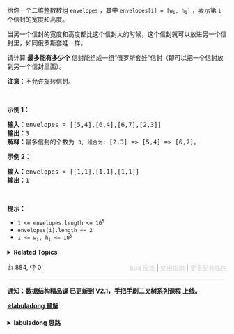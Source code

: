 <p>给你一个二维整数数组 <code>envelopes</code> ，其中 <code>envelopes[i] = [w<sub>i</sub>, h<sub>i</sub>]</code> ，表示第 <code>i</code> 个信封的宽度和高度。</p>

<p>当另一个信封的宽度和高度都比这个信封大的时候，这个信封就可以放进另一个信封里，如同俄罗斯套娃一样。</p>

<p>请计算 <strong>最多能有多少个</strong> 信封能组成一组“俄罗斯套娃”信封（即可以把一个信封放到另一个信封里面）。</p>

<p><strong>注意</strong>：不允许旋转信封。</p> &nbsp;

<p><strong>示例 1：</strong></p>

<pre>
<strong>输入：</strong>envelopes = [[5,4],[6,4],[6,7],[2,3]]
<strong>输出：</strong>3
<strong>解释：</strong>最多信封的个数为 <span><code>3, 组合为: </code></span>[2,3] =&gt; [5,4] =&gt; [6,7]。</pre>

<p><strong>示例 2：</strong></p>

<pre>
<strong>输入：</strong>envelopes = [[1,1],[1,1],[1,1]]
<strong>输出：</strong>1
</pre>

<p>&nbsp;</p>

<p><strong>提示：</strong></p>

<ul> 
 <li><code>1 &lt;= envelopes.length &lt;= 10<sup>5</sup></code></li> 
 <li><code>envelopes[i].length == 2</code></li> 
 <li><code>1 &lt;= w<sub>i</sub>, h<sub>i</sub> &lt;= 10<sup>5</sup></code></li> 
</ul>

<details><summary><strong>Related Topics</strong></summary>数组 | 二分查找 | 动态规划 | 排序</details><br>

<div>👍 884, 👎 0<span style='float: right;'><span style='color: gray;'><a href='https://github.com/labuladong/fucking-algorithm/discussions/939' target='_blank' style='color: lightgray;text-decoration: underline;'>bug 反馈</a> | <a href='https://labuladong.gitee.io/article/fname.html?fname=jb插件简介' target='_blank' style='color: lightgray;text-decoration: underline;'>使用指南</a> | <a href='https://labuladong.github.io/algo/images/others/%E5%85%A8%E5%AE%B6%E6%A1%B6.jpg' target='_blank' style='color: lightgray;text-decoration: underline;'>更多配套插件</a></span></span></div>

<div id="labuladong"><hr>

**通知：[数据结构精品课](https://aep.h5.xeknow.com/s/1XJHEO) 已更新到 V2.1，[手把手刷二叉树系列课程](https://aep.xet.tech/s/3YGcq3) 上线。**



<p><strong><a href="https://labuladong.github.io/article/slug.html?slug=russian-doll-envelopes" target="_blank">⭐️labuladong 题解</a></strong></p>
<details><summary><strong>labuladong 思路</strong></summary>

## 基本思路

PS：这道题在[《算法小抄》](https://item.jd.com/12759911.html) 的第 104 页。

[300. 最长递增子序列](/problems/longest-increasing-subsequence) 在一维数组里面求元素的最长递增子序列，本题相当于在二维平面里面求最长递增子序列。

假设信封是由 `(w, h)` 这样的二维数对形式表示的，思路如下：

**先对宽度 `w` 进行升序排序，如果遇到 `w` 相同的情况，则按照高度 `h` 降序排序。之后把所有的 `h` 作为一个数组，在这个数组上计算 LIS 的长度就是答案**。

画个图理解一下，先对这些数对进行排序：

![](https://labuladong.github.io/pictures/信封嵌套/1.jpg)

然后在 `h` 上寻找最长递增子序列：

![](https://labuladong.github.io/pictures/信封嵌套/2.jpg)

**详细题解：[动态规划设计：最长递增子序列](https://labuladong.github.io/article/fname.html?fname=动态规划设计：最长递增子序列)**

**标签：[一维动态规划](https://mp.weixin.qq.com/mp/appmsgalbum?__biz=MzAxODQxMDM0Mw==&action=getalbum&album_id=2122007027366395905)，[二分搜索](https://mp.weixin.qq.com/mp/appmsgalbum?__biz=MzAxODQxMDM0Mw==&action=getalbum&album_id=2120601117519675393)，[动态规划](https://mp.weixin.qq.com/mp/appmsgalbum?__biz=MzAxODQxMDM0Mw==&action=getalbum&album_id=1318881141113536512)**

## 解法代码

<div class="tab-panel"><div class="tab-nav">
<button data-tab-item="cpp" class="tab-nav-button btn " data-tab-group="default" onclick="switchTab(this)">cpp🤖</button>

<button data-tab-item="python" class="tab-nav-button btn " data-tab-group="default" onclick="switchTab(this)">python🤖</button>

<button data-tab-item="java" class="tab-nav-button btn active" data-tab-group="default" onclick="switchTab(this)">java🟢</button>

<button data-tab-item="go" class="tab-nav-button btn " data-tab-group="default" onclick="switchTab(this)">go🤖</button>

<button data-tab-item="javascript" class="tab-nav-button btn " data-tab-group="default" onclick="switchTab(this)">javascript🤖</button>
</div><div class="tab-content">
<div data-tab-item="cpp" class="tab-item " data-tab-group="default"><div class="highlight">

```cpp
// 注意：cpp 代码由 chatGPT🤖 根据我的 java 代码翻译，旨在帮助不同背景的读者理解算法逻辑。
// 本代码已经通过力扣的测试用例，应该可直接成功提交。

class Solution {
public:
    int maxEnvelopes(vector<vector<int>>& envelopes) {
        int n = envelopes.size();
        // 按宽度升序排列，如果宽度一样，则按高度降序排列
        sort(envelopes.begin(), envelopes.end(), [](vector<int>& a, vector<int>& b){
            if(a[0] == b[0]){
                return b[1] < a[1];
            }else{
                return a[0] < b[0];
            }
        });
        // 对高度数组寻找 LIS
        vector<int> height(n);
        for (int i = 0; i < n; i++){
            height[i] = envelopes[i][1];
        }
        return lengthOfLIS(height);
    }

    /* 返回 nums 中 LIS 的长度 */
    int lengthOfLIS(vector<int>& nums) {
        int piles = 0, n = nums.size();
        vector<int> top(n);
        for (int i = 0; i < n; i++) {
            // 要处理的扑克牌
            int poker = nums[i];
            int left = 0, right = piles;
            // 二分查找插入位置
            while (left < right) {
                int mid = (left + right) / 2;
                if (top[mid] >= poker)
                    right = mid;
                else
                    left = mid + 1;
            }
            if (left == piles) piles++;
            // 把这张牌放到牌堆顶
            top[left] = poker;
        }
        // 牌堆数就是 LIS 长度
        return piles;
    }
};
```

</div></div>

<div data-tab-item="python" class="tab-item " data-tab-group="default"><div class="highlight">

```python
# 注意：python 代码由 chatGPT🤖 根据我的 java 代码翻译，旨在帮助不同背景的读者理解算法逻辑。
# 本代码已经通过力扣的测试用例，应该可直接成功提交。

class Solution:
    def maxEnvelopes(self, envelopes: List[List[int]]) -> int:
        n = len(envelopes)
        # 按宽度升序排列，如果宽度一样，则按高度降序排列
        envelopes.sort(key=lambda x: (x[0], -x[1]))
        # 对高度数组寻找 LIS
        height = [0] * n
        for i in range(n):
            height[i] = envelopes[i][1]

        return self.lengthOfLIS(height)

    def lengthOfLIS(self, nums: List[int]) -> int:
        piles = 0
        n = len(nums)
        top = [0] * n
        for i in range(n):
            # 要处理的扑克牌
            poker = nums[i]
            left, right = 0, piles
            # 二分查找插入位置
            while left < right:
                mid = (left + right) // 2
                if top[mid] >= poker:
                    right = mid
                else:
                    left = mid + 1
            if left == piles:
                piles += 1
            # 把这张牌放到牌堆顶
            top[left] = poker
        # 牌堆数就是 LIS 长度
        return piles
```

</div></div>

<div data-tab-item="java" class="tab-item active" data-tab-group="default"><div class="highlight">

```java
class Solution {
    public int maxEnvelopes(int[][] envelopes) {
        int n = envelopes.length;
        // 按宽度升序排列，如果宽度一样，则按高度降序排列
        Arrays.sort(envelopes, new Comparator<int[]>() 
        {
            public int compare(int[] a, int[] b) {
                return a[0] == b[0] ? 
                    b[1] - a[1] : a[0] - b[0];
            }
        });
        // 对高度数组寻找 LIS
        int[] height = new int[n];
        for (int i = 0; i < n; i++)
            height[i] = envelopes[i][1];

        return lengthOfLIS(height);
    }

    /* 返回 nums 中 LIS 的长度 */
    public int lengthOfLIS(int[] nums) {
        int piles = 0, n = nums.length;
        int[] top = new int[n];
        for (int i = 0; i < n; i++) {
            // 要处理的扑克牌
            int poker = nums[i];
            int left = 0, right = piles;
            // 二分查找插入位置
            while (left < right) {
                int mid = (left + right) / 2;
                if (top[mid] >= poker)
                    right = mid;
                else
                    left = mid + 1;
            }
            if (left == piles) piles++;
            // 把这张牌放到牌堆顶
            top[left] = poker;
        }
        // 牌堆数就是 LIS 长度
        return piles;
    }
}
```

</div></div>

<div data-tab-item="go" class="tab-item " data-tab-group="default"><div class="highlight">

```go
// 注意：go 代码由 chatGPT🤖 根据我的 java 代码翻译，旨在帮助不同背景的读者理解算法逻辑。
// 本代码已经通过力扣的测试用例，应该可直接成功提交。

import "sort"

func maxEnvelopes(envelopes [][]int) int {
    n := len(envelopes)
    // 按宽度升序排列，如果宽度一样，则按高度降序排列
    sort.Slice(envelopes, func(i, j int) bool {
        if envelopes[i][0] < envelopes[j][0] {
            return true
        }
        if envelopes[i][0] == envelopes[j][0] {
            return envelopes[i][1] > envelopes[j][1]
        }
        return false
    })
    // 对高度数组寻找 LIS
    height := make([]int, n)
    for i := 0; i < n; i++ {
        height[i] = envelopes[i][1]
    }

    return lengthOfLIS(height)
}

/* 返回 nums 中 LIS 的长度 */
func lengthOfLIS(nums []int) int {
    piles, n := 0, len(nums)
    top := make([]int, n)
    for i := 0; i < n; i++ {
        // 要处理的扑克牌
        poker := nums[i]
        left, right := 0, piles
        // 二分查找插入位置
        for left < right {
            mid := (left + right) / 2
            if top[mid] >= poker {
                right = mid
            } else {
                left = mid + 1
            }
        }
        if left == piles {
            piles++
        }
        // 把这张牌放到牌堆顶
        top[left] = poker
    }
    // 牌堆数就是 LIS 长度
    return piles
}
```

</div></div>

<div data-tab-item="javascript" class="tab-item " data-tab-group="default"><div class="highlight">

```javascript
// 注意：javascript 代码由 chatGPT🤖 根据我的 java 代码翻译，旨在帮助不同背景的读者理解算法逻辑。
// 本代码已经通过力扣的测试用例，应该可直接成功提交。

/**
 * @param {number[][]} envelopes
 * @return {number}
 */
var maxEnvelopes = function(envelopes) {
    const n = envelopes.length;
    // 按宽度升序排列，如果宽度一样，则按高度降序排列
    envelopes.sort((a, b) => {
        if (a[0] === b[0]) {
            return b[1] - a[1];
        } else {
            return a[0] - b[0];
        }
    });

    // 对高度数组寻找 LIS
    const height = new Array(n).fill(0).map((_, i) => envelopes[i][1]);
    return lengthOfLIS(height);
}

/**
 * @param {number[]} nums
 * @return {number}
 */
const lengthOfLIS = (nums) => {
    // piles 表示牌堆数
    let piles = 0;
    const n = nums.length;
    const top = new Array(n).fill(0);

    for (let i = 0; i < n; i++) {
        // 要处理的扑克牌
        let poker = nums[i];
        let left = 0;
        let right = piles;

        // 二分查找插入位置
        while (left < right) {
            let mid = Math.floor((left + right) / 2);
            if (top[mid] >= poker) {
                right = mid;
            } else {
                left = mid + 1;
            }
        }

        if (left === piles) piles++;
        // 把这张牌放到牌堆顶
        top[left] = poker;
    }

    // 牌堆数就是 LIS 长度
    return piles;
};
```

</div></div>
</div></div>

**类似题目**：
  - [300. 最长递增子序列 🟠](/problems/longest-increasing-subsequence)

</details>
</div>





